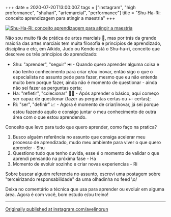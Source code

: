 +++
date = 2020-07-20T13:00:00Z
tags = ["instagram", "high proformance", "shuhari", "artemarcial", "performance"]
title = "Shu-Ha-Ri: conceito aprendizagem para atingir a maestria"
+++

[![Shu-Ha-Ri: conceito aprendizagem para atingir a maestria](/quote/Shu-Ha-Ri.png)](https://www.instagram.com/p/CC3lAo_BsEK/)

Não sou muito fã de prática de artes marciais 🥋, mas por trás da grande maioria das artes marciais tem muita filosofia e princípios de aprendizado, disciplina e etc, em Aikido, Judo ou Kendo está o Shu-ha-ri, conceito que descreve os três princípios do aprendizado:

- Shu: "aprender", "seguir" ⏭️ - Quando quero aprender alguma coisa e não tenho conhecimento para criar e/ou inovar, então sigo o que o especialista no assunto pede para fazer, mesmo que eu não entenda muito bem porque fazer, ainda não é momento de questionar - ainda não sei fazer as perguntas certa;
- Ha: "refletir", "colecionar" 🧘‍♂️ - Após aprender o básico, aqui começo ser capaz de questionar (fazer as perguntas certas ou +- certas);
- Ri: "ser", "definir" 📈 - Agora é momento de criar/inovar, já sei porque estou fazendo aquilo e consigo juntar o meu conhecimento de outra área com o que estou aprendendo.

Conceito que levo para tudo que quero aprender, como faço na pratica?
1. Busco alguém referência no assunto que consiga acelerar meu processo de aprendizado, mudo meu ambiente para viver o que quero aprender - Shu
1. Questiono tudo que tenho duvida, esse é o momento de validar o que aprendi pensando na próxima fase - Ha
1. Momento de evoluir sozinho e criar novas experiencias - Ri

Sobre buscar alguém referencia no assunto, escrevi uma postagem sobre "terceirizando responsabilidade" da uma olhadinha no feed \o/

Deixa no comentário a técnica que usa para aprender ou evoluir em alguma área.
Agora é com você, bom estudo e/ou treino!

----

[Originally published at instagram.com/avelinorun](https://www.instagram.com/p/CC3lAo_BsEK/)
